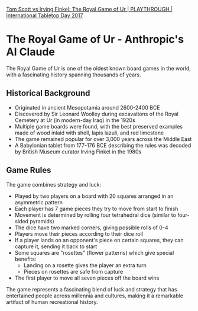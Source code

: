 [Tom Scott vs Irving Finkel: The Royal Game of Ur | PLAYTHROUGH | International Tabletop Day 2017](https://youtu.be/WZskjLq040I?si=YbxKlbCSkFc2v29R)

# The Royal Game of Ur - Anthropic's AI Claude

The Royal Game of Ur is one of the oldest known board games in the world, with a fascinating history spanning thousands of years.

## Historical Background
- Originated in ancient Mesopotamia around 2600-2400 BCE
- Discovered by Sir Leonard Woolley during excavations of the Royal Cemetery at Ur (in modern-day Iraq) in the 1920s
- Multiple game boards were found, with the best preserved examples made of wood inlaid with shell, lapis lazuli, and red limestone
- The game remained popular for over 3,000 years across the Middle East
- A Babylonian tablet from 177-176 BCE describing the rules was decoded by British Museum curator Irving Finkel in the 1980s

## Game Rules
The game combines strategy and luck:

- Played by two players on a board with 20 squares arranged in an asymmetric pattern
- Each player has 7 game pieces they try to move from start to finish
- Movement is determined by rolling four tetrahedral dice (similar to four-sided pyramids)
- The dice have two marked corners, giving possible rolls of 0-4
- Players move their pieces according to their dice roll
- If a player lands on an opponent's piece on certain squares, they can capture it, sending it back to start
- Some squares are "rosettes" (flower patterns) which give special benefits:
  - Landing on a rosette gives the player an extra turn
  - Pieces on rosettes are safe from capture
- The first player to move all seven pieces off the board wins

The game represents a fascinating blend of luck and strategy that has entertained people across millennia and cultures, making it a remarkable artifact of human recreational history.
